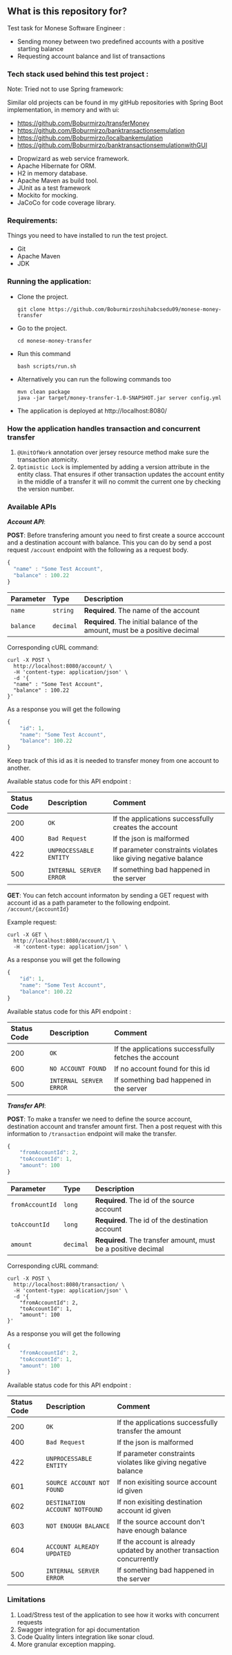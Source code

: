 ## What is this repository for? ###

Test task for Monese Software Engineer :

- Sending money between two predefined accounts with a positive starting balance
- Requesting account balance and list of transactions

### Tech stack used behind this test project :
Note: Tried not to use Spring framework:

Similar old projects can be found in my gitHub repositories with Spring Boot implementation, in memory and with ui:

- https://github.com/Boburmirzo/transferMoney
- https://github.com/Boburmirzo/banktransactionsemulation
- https://github.com/Boburmirzo/localbankemulation
- https://github.com/Boburmirzo/banktransactionsemulationwithGUI

* Dropwizard as web service framework.
* Apache Hibernate for ORM.
* H2 in memory database. 
* Apache Maven as build tool.
* JUnit as a test framework
* Mockito for mocking.
* JaCoCo for code coverage library.

### Requirements: ###
Things you need to have installed to run the test project. 

 - Git
 - Apache Maven
 - JDK

### Running the application: ###

 - Clone the project.

    ```
    git clone https://github.com/Boburmirzoshihabcsedu09/monese-money-transfer
    ```
    
 - Go to the project.
    ```
    cd monese-money-transfer
    ```
- Run this command
	 ```
    bash scripts/run.sh
  ```
- Alternatively you can run the following commands too
   ```
   mvn clean package  
   java -jar target/money-transfer-1.0-SNAPSHOT.jar server config.yml
   ```
- The application is deployed at http://localhost:8080/

### How the application handles transaction and concurrent transfer
1. ```@UnitOfWork``` annotation over jersey resource method make sure the transaction atomicity.
2. ```Optimistic Lock``` is implemented by adding a version attribute in the entity class. That ensures if other transaction updates the account entity in the middle of a transfer it will no commit the current one by checking the version number.
### Available APIs

***Account API***: 

**POST**:
Before transfering amount you need to first create a source acccount and a destination account with balance. This you can do by send a post request ```/account```  endpoint with the following as a request body.

```javascript
{
  "name" : "Some Test Account",
  "balance" : 100.22
}
```
| Parameter | Type | Description |
| :--- | :--- | :--- |
| `name` | `string` | **Required**. The name of the account |
| `balance` | `decimal` | **Required**. The initial balance of the amount, must be a positive decimal |

Corresponding cURL command: 
```
curl -X POST \
  http://localhost:8080/account/ \
  -H 'content-type: application/json' \
  -d '{
  "name" : "Some Test Account",
  "balance" : 100.22
}'
```
As a response you will get the following

```javascript
{
    "id": 1,
    "name": "Some Test Account",
    "balance": 100.22
}
```
Keep track of this id as it is needed to transfer money from one account to another. 

Available status code for this API endpoint : 

| Status Code | Description | Comment
| :--- | :--- |:--- |
| 200 | `OK` |If the applications successfully creates the account|
| 400 | `Bad Request` | If the json is malformed |
| 422 | `UNPROCESSABLE ENTITY` | If parameter constraints violates like giving negative balance|
| 500 | `INTERNAL SERVER ERROR` |If something bad happened in the server | 

**GET**:
You can fetch account informaton by sending a GET request with account id as a path parameter to the following endpoint. ```/account/{accountId}```   

Example request:

```
curl -X GET \
  http://localhost:8080/account/1 \
  -H 'content-type: application/json' \
 ```

As a response you will get the following

```javascript
{
    "id": 1,
    "name": "Some Test Account",
    "balance": 100.22
}
```
Available status code for this API endpoint : 

| Status Code | Description | Comment
| :--- | :--- |:--- |
| 200 | `OK` |If the applications successfully fetches the account|
| 600 | `NO ACCOUNT FOUND` | If no account found for this id |
| 500 | `INTERNAL SERVER ERROR` |If something bad happened in the server |

***Transfer API***: 

**POST**:
To make a transfer we need to define the source account, destination account and transfer amount first. Then a post request with this information to ```/transaction``` endpoint will make the transfer.

```javascript
{
	"fromAccountId": 2,
	"toAccountId": 1,
	"amount": 100
}
```
| Parameter | Type | Description |
| :--- | :--- | :--- |
| `fromAccountId` | `long` | **Required**. The id of the source account |
| `toAccountId` | `long` | **Required**. The id of the destination account |
| `amount` | `decimal` | **Required**. The transfer amount, must be a positive decimal |

Corresponding cURL command: 
```
curl -X POST \
  http://localhost:8080/transaction/ \
  -H 'content-type: application/json' \
  -d '{
	"fromAccountId": 2,
	"toAccountId": 1,
	"amount": 100
}'
```
As a response you will get the following

```javascript
{
	"fromAccountId": 2,
	"toAccountId": 1,
	"amount": 100
}
```
Available status code for this API endpoint : 

| Status Code | Description | Comment
| :--- | :--- |:--- |
| 200 |`OK` |If the applications successfully transfer the amount|
| 400 |`Bad Request`| If the json is malformed |
| 422 |`UNPROCESSABLE ENTITY`| If parameter constraints violates like giving negative balance|
| 601 |`SOURCE ACCOUNT NOT FOUND`| If non exisiting source account id given|
| 602 |`DESTINATION ACCOUNT NOTFOUND`| If non exisiting destination account id given|
| 603 |`NOT ENOUGH BALANCE`| If the source account don't have enough balance|
| 604 |`ACCOUNT ALREADY UPDATED`| If the account is already updated by another transaction concurrently|
| 500 |`INTERNAL SERVER ERROR`|If something bad happened in the server | 

### Limitations
1. Load/Stress test of the application to see how it works with concurrent requests
2. Swagger integration for api documentation
3. Code Quality linters integration like sonar cloud.
4. More granular exception mapping. 

	 



	  
	  


